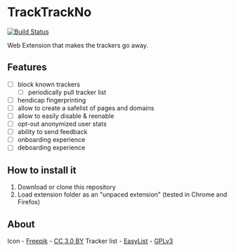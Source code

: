 # TrackTrackNo
[![Build Status](https://travis-ci.org/kdzwinel/TrackTrackNo.svg?branch=master)](https://travis-ci.org/kdzwinel/TrackTrackNo)

Web Extension that makes the trackers go away.

## Features
- [ ] block known trackers
  - [ ] periodically pull tracker list
- [ ] hendicap fingerprinting
- [ ] allow to create a safelist of pages and domains
- [ ] allow to easily disable & reenable
- [ ] opt-out anonymized user stats
- [ ] ability to send feedback
- [ ] onboarding experience
- [ ] deboarding experience

## How to install it
1. Download or clone this repository
1. Load extension folder as an "unpaced extension" (tested in Chrome and Firefox)

## About
Icon - [Freepik](http://www.freepik.com) - [CC 3.0 BY](http://creativecommons.org/licenses/by/3.0/)
Tracker list - [EasyList](https://easylist.to/) - [GPLv3](https://easylist.to/pages/licence.html)
